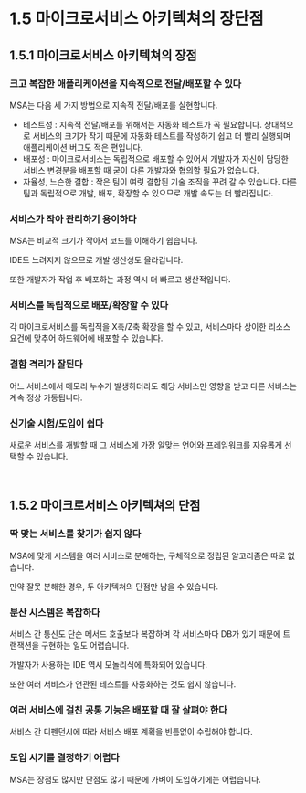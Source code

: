# 1.5 마이크로서비스 아키텍쳐의 장단점

## 1.5.1 마이크로서비스 아키텍쳐의 장점

### 크고 복잡한 애플리케이션을 지속적으로 전달/배포할 수 있다

MSA는 다음 세 가지 방법으로 지속적 전달/배포를 실현합니다.

* 테스트성 : 지속적 전달/배포를 위해서는 자동화 테스트가 꼭 필요합니다. 상대적으로 서비스의 크기가 작기 때문에 자동화 테스트를 작성하기 쉽고 더 빨리 실행되며 애플리케이션 버그도 적은 편입니다.
* 배포성 : 마이크로서비스는 독립적으로 배포할 수 있어서 개발자가 자신이 담당한 서비스 변경분을 배포할 때 굳이 다른 개발자와 협의할 필요가 없습니다.
* 자율성, 느슨한 결합 : 작은 팀이 여럿 결합된 기술 조직을 꾸려 갈 수 있습니다. 다른 팀과 독립적으로 개발, 배포, 확장할 수 있으므로 개발 속도는 더 빨라집니다.



### 서비스가 작아 관리하기 용이하다

MSA는 비교적 크기가 작아서 코드를 이해하기 쉽습니다.

IDE도 느려지지 않으므로 개발 생산성도 올라갑니다.

또한 개발자가 작업 후 배포하는 과정 역시 더 빠르고 생산적입니다.



### 서비스를 독립적으로 배포/확장할 수 있다

각 마이크로서비스를 독립적을 X축/Z축 확장을 할 수 있고, 서비스마다 상이한 리소스 요건에 맞추어 하드웨어에 배포할 수 있습니다.



### 결함 격리가 잘된다

어느 서비스에서 메모리 누수가 발생하더라도 해당 서비스만 영향을 받고 다른 서비스는 계속 정상 가동됩니다.



### 신기술 시험/도입이 쉽다

새로운 서비스를 개발할 때 그 서비스에 가장 알맞는 언어와 프레임워크를 자유롭게 선택할 수 있습니다.

<br>

## 1.5.2 마이크로서비스 아키텍쳐의 단점

### 딱 맞는 서비스를 찾기가 쉽지 않다

MSA에 맞게 시스템을 여러 서비스로 분해하는, 구체적으로 정립된 알고리즘은 따로 없습니다.

만약 잘못 분해한 경우, 두 아키텍쳐의 단점만 남을 수 있습니다.



### 분산 시스템은 복잡하다

서비스 간 통신도 단순 메서드 호출보다 복잡하며 각 서비스마다 DB가 있기 때문에 트랜잭션을 구현하는 일도 어렵습니다.

개발자가 사용하는 IDE 역시 모놀리식에 특화되어 있습니다.

또한 여러 서비스가 연관된 테스트를 자동화하는 것도 쉽지 않습니다.



### 여러 서비스에 걸친 공통 기능은 배포할 때 잘 살펴야 한다

서비스 간 디펜던시에 따라 서비스 배포 계획을 빈틈없이 수립해야 합니다.



### 도입 시기를 결정하기 어렵다

MSA는 장점도 많지만 단점도 많기 때문에 가벼이 도입하기에는 어렵습니다.

